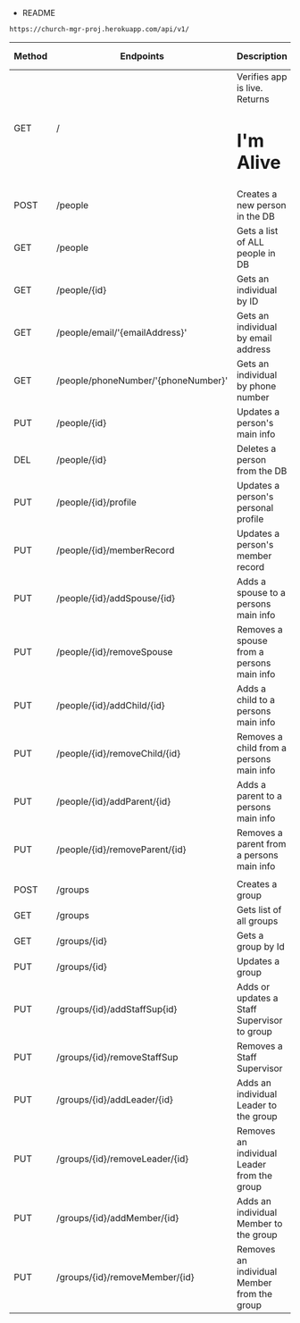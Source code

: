 * README

``
https://church-mgr-proj.herokuapp.com/api/v1/
``

| Method   | Endpoints                           | Description                                      | Request Body |
|----------|-------------------------------------|--------------------------------------------------|--------------|
| GET      | /                                   | Verifies app is live. Returns <h1>I'm Alive</h1> | None         |
| POST     | /people                             | Creates a new person in the DB                   ||
| GET      | /people                             | Gets a list of ALL people in DB                  ||
| GET      | /people/{id}                        | Gets an individual by ID                         ||
| GET      | /people/email/'{emailAddress}'      | Gets an individual by email address              ||
| GET      | /people/phoneNumber/'{phoneNumber}' | Gets an individual by phone number               ||
| PUT      | /people/{id}                        | Updates a person's main info                     ||
| DEL      | /people/{id}                        | Deletes a person from the DB                     ||
| PUT      | /people/{id}/profile                | Updates a person's personal profile              ||
| PUT      | /people/{id}/memberRecord           | Updates a person's member record                 ||
| PUT      | /people/{id}/addSpouse/{id}         | Adds a spouse to a persons main info             ||
| PUT      | /people/{id}/removeSpouse           | Removes a spouse from a persons main info        ||
| PUT      | /people/{id}/addChild/{id}          | Adds a child to a persons main info              ||
| PUT      | /people/{id}/removeChild/{id}       | Removes a child from a persons main info         ||
| PUT      | /people/{id}/addParent/{id}         | Adds a parent to a persons main info             ||
| PUT      | /people/{id}/removeParent/{id}      | Removes a parent from a persons main info        ||
|          |                                     |                                                  ||
| POST     | /groups                             | Creates a group                                  ||
| GET      | /groups                             | Gets list of all groups                          ||
| GET      | /groups/{id}                        | Gets a group by Id                               ||
| PUT      | /groups/{id}                        | Updates a group                                  ||
| PUT      | /groups/{id}/addStaffSup{id}        | Adds or updates a Staff Supervisor to group      ||
| PUT      | /groups/{id}/removeStaffSup         | Removes a Staff Supervisor                       ||
| PUT      | /groups/{id}/addLeader/{id}         | Adds an individual Leader to the group           ||
| PUT      | /groups/{id}/removeLeader/{id}      | Removes an individual Leader from the group      ||
| PUT      | /groups/{id}/addMember/{id}         | Adds an individual Member to the group           ||
| PUT      | /groups/{id}/removeMember/{id}      | Removes an individual Member from the group      ||

